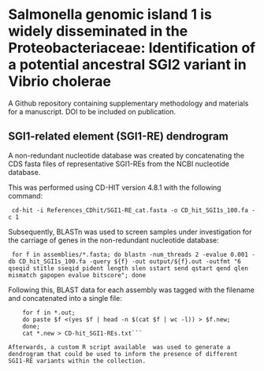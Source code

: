 # Salmonella genomic island 1 is widely disseminated in the Proteobacteriaceae: Identification of a potential ancestral SGI2 variant in Vibrio cholerae
A Github repository containing supplementary methodology and materials for a manuscript. DOI to be included on publication.

## SGI1-related element (SGI1-RE) dendrogram
A non-redundant nucleotide database was created by concatenating the CDS fasta files of representative SGI1-REs from the NCBI nucleotide database.

This was performed using CD-HIT version 4.8.1 with the following command:

``` cd-hit -i References_CDhit/SGI1-RE_cat.fasta -o CD_hit_SGI1s_100.fa -c 1```

Subsequently, BLASTn was used to screen samples under investigation for the carriage of genes in the non-redundant nucleotide database:

``` for f in assemblies/*.fasta; do blastn -num_threads 2 -evalue 0.001 -db CD_hit_SGI1s_100.fa -query ${f} -out output/${f}.out -outfmt "6 qseqid stitle sseqid pident length slen sstart send qstart qend qlen mismatch gapopen evalue bitscore"; done```

Following this, BLAST data for each assembly was tagged with the filename and concatenated into a single file:

``` cd output;
    for f in *.out;
    do paste $f <(yes $f | head -n $(cat $f | wc -l)) > $f.new;
    done;
    cat *.new > CD-hit_SGI1-REs.txt```

Afterwards, a custom R script available  was used to generate a dendrogram that could be used to inform the presence of different SGI1-RE variants within the collection.
